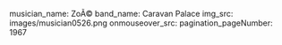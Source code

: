 musician_name: ZoÃ©
band_name: Caravan Palace
img_src: images/musician0526.png
onmouseover_src: 
pagination_pageNumber: 1967